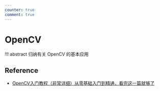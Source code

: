 ```yaml
---
counter: true
comment: true
---
```


# OpenCV

!!! abstract
    归纳有关 OpenCV 的基本应用


## Reference

- [OpenCV入门教程（非常详细）从零基础入门到精通，看完这一篇就够了](https://blog.csdn.net/Python_0011/article/details/131871546)